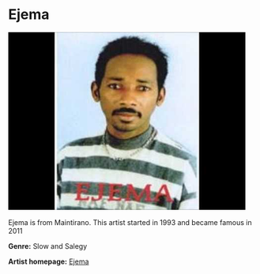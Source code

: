 # Ejema

![Image of ejema](ejema.jpg)

Ejema is from Maintirano. This artist started in 1993 and became famous in 2011

**Genre:** Slow and Salegy

**Artist homepage:** [Ejema](http://tononkira.serasera.org/hira/ejema/manahiragna-1)
